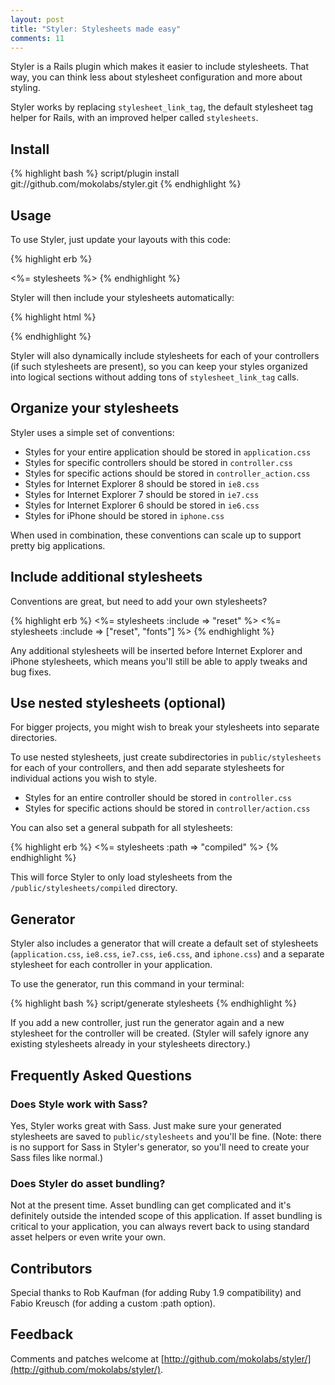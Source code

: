 ```yaml
--- 
layout: post
title: "Styler: Stylesheets made easy"
comments: 11
---
```

Styler is a Rails plugin which makes it easier to include stylesheets. That way, you can think less about stylesheet configuration and more about styling.

Styler works by replacing `stylesheet_link_tag`, the default stylesheet tag helper for Rails, with an improved helper called `stylesheets`.


## Install

{% highlight bash %}
script/plugin install git://github.com/mokolabs/styler.git
{% endhighlight %}


## Usage

To use Styler, just update your layouts with this code:

{% highlight erb %}
<head>
<title>the.rails.ist</title>
<%= stylesheets %>
</head>
{% endhighlight %}

Styler will then include your stylesheets automatically:

{% highlight html %}
<head>
<title>the.rails.ist</title>
<link href="/stylesheets/application.css?1170968897" />
<!--[if IE 8]>
<link href="/stylesheets/ie8.css?1170968897" />
<![endif]-->
<!--[if IE 7]>
<link href="/stylesheets/ie7.css?1170968897" />
<![endif]-->
<!--[if IE 6]>
<link href="/stylesheets/ie6.css?1170968897" />
<![endif]-->
</head>
{% endhighlight %}

Styler will also dynamically include stylesheets for each of your controllers (if such stylesheets are present), so you can keep your styles organized into logical sections without adding tons of `stylesheet_link_tag` calls.


## Organize your stylesheets

Styler uses a simple set of conventions:

- Styles for your entire application should be stored in `application.css`
- Styles for specific controllers should be stored in `controller.css`
- Styles for specific actions should be stored in `controller_action.css`
- Styles for Internet Explorer 8 should be stored in `ie8.css`
- Styles for Internet Explorer 7 should be stored in `ie7.css`
- Styles for Internet Explorer 6 should be stored in `ie6.css`
- Styles for iPhone should be stored in `iphone.css`

When used in combination, these conventions can scale up to support pretty big applications.


## Include additional stylesheets

Conventions are great, but need to add your own stylesheets?

{% highlight erb %}
<%= stylesheets :include => "reset" %>
<%= stylesheets :include => ["reset", "fonts"] %>
{% endhighlight %}

Any additional stylesheets will be inserted before Internet Explorer and iPhone stylesheets, which means you'll still be able to apply tweaks and bug fixes.


## Use nested stylesheets (optional)

For bigger projects, you might wish to break your stylesheets into separate directories.

To use nested stylesheets, just create subdirectories in `public/stylesheets` for each of your controllers, and then add separate stylesheets for individual actions you wish to style.

- Styles for an entire controller should be stored in `controller.css`
- Styles for specific actions should be stored in `controller/action.css`

You can also set a general subpath for all stylesheets:

{% highlight erb %}
<%= stylesheets :path => "compiled" %>
{% endhighlight %}

This will force Styler to only load stylesheets from the `/public/stylesheets/compiled` directory.


## Generator

Styler also includes a generator that will create a default set of stylesheets (`application.css`, `ie8.css`, `ie7.css`, `ie6.css`, and `iphone.css`) and a separate stylesheet for each controller in your application.

To use the generator, run this command in your terminal:

{% highlight bash %}
script/generate stylesheets
{% endhighlight %}

If you add a new controller, just run the generator again and a new stylesheet for the controller will be created. (Styler will safely ignore any existing stylesheets already in your stylesheets directory.)


## Frequently Asked Questions

### Does Style work with Sass?

Yes, Styler works great with Sass. Just make sure your generated stylesheets are saved to `public/stylesheets` and you'll be fine. (Note: there is no support for Sass in Styler's generator, so you'll need to create your Sass files like normal.)

### Does Styler do asset bundling?

Not at the present time. Asset bundling can get complicated and it's definitely outside the intended scope of this application. If asset bundling is critical to your application, you can always revert back to using standard asset helpers or even write your own.


## Contributors

Special thanks to Rob Kaufman (for adding Ruby 1.9 compatibility) and Fabio Kreusch (for adding a custom :path option).


## Feedback

Comments and patches welcome at [http://github.com/mokolabs/styler/](http://github.com/mokolabs/styler/).

